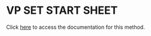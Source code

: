 <!---->
# VP SET START SHEET

Click [here](https://developer.4d.com/docs/ViewPro/commands/vp-set-start-sheet) to access the documentation for this method.

